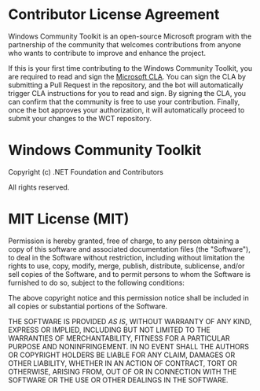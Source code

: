 
# Contributor License Agreement

Windows Community Toolkit is an open-source Microsoft program with the partnership of the community that welcomes contributions from anyone who wants to contribute to improve and enhance the project. 

If this is your first time contributing to the Windows Community Toolkit, you are required to read and sign the [Microsoft CLA](https://cla.opensource.microsoft.com/). You can sign the CLA by submitting a Pull Request in the repository, and the bot will automatically trigger CLA instructions for you to read and sign. By signing the CLA, you can confirm that the community is free to use your contribution. Finally, once the bot approves your authorization, it will automatically proceed to submit your changes to the WCT repository.


# Windows Community Toolkit

Copyright (c) .NET Foundation and Contributors

All rights reserved. 

# MIT License (MIT)

Permission is hereby granted, free of charge, to any person obtaining a copy of this software and associated documentation files (the "Software"), to deal in the Software without restriction, including without limitation the rights to use, copy, modify, merge, publish, distribute, sublicense, and/or sell copies of the Software, and to permit persons to whom the Software is furnished to do so, subject to the following conditions:

The above copyright notice and this permission notice shall be included in all copies or substantial portions of the Software.

THE SOFTWARE IS PROVIDED *AS IS*, WITHOUT WARRANTY OF ANY KIND, EXPRESS OR IMPLIED, INCLUDING BUT NOT LIMITED TO THE WARRANTIES OF MERCHANTABILITY, FITNESS FOR A PARTICULAR PURPOSE AND NONINFRINGEMENT. IN NO EVENT SHALL THE AUTHORS OR COPYRIGHT HOLDERS BE LIABLE FOR ANY CLAIM, DAMAGES OR OTHER LIABILITY, WHETHER IN AN ACTION OF CONTRACT, TORT OR OTHERWISE, ARISING FROM, OUT OF OR IN CONNECTION WITH THE SOFTWARE OR THE USE OR OTHER DEALINGS IN THE SOFTWARE.
